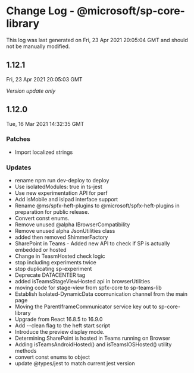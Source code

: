 # Change Log - @microsoft/sp-core-library

This log was last generated on Fri, 23 Apr 2021 20:05:04 GMT and should not be manually modified.

## 1.12.1
Fri, 23 Apr 2021 20:05:03 GMT

_Version update only_

## 1.12.0
Tue, 16 Mar 2021 14:32:35 GMT

### Patches

- Import localized strings

### Updates

- rename npm run dev-deploy to deploy
- Use isolatedModules: true in ts-jest
- Use new experimentation API for perf
- Add isMobile and isIpad interface support
- Rename @ms/spfx-heft-plugins to @microsoft/spfx-heft-plugins in preparation for public release.
- Convert const enums.
- Remove unused @alpha IBrowserCompatibility
- Remove unused alpha JsonUtilities class
- added then removed ShimmerFactory
- SharePoint in Teams - Added new API to check if SP is actually embedded or hosted
- Change in TeasmHosted check logic
- stop including experiments twice
- stop duplicating sp-experiment
- Deprecate DATACENTER tag
- added isTeamsStageViewHosted api in browserUtilities
- moving code for stage-view from spfx-core to sp-teams-lib
- Establish Isolated-DynamicData coomunication channel from the main page
- Moving the ParentIframeCommunicator service key out to sp-core-library
- Upgrade from React 16.8.5 to 16.9.0
- Add --clean flag to the heft start script
- Introduce the preview display mode.
- Determining SharePoint is hosted in Teams running on Browser
- Adding isTeamsAndroidHosted() and isTeamsIOSHosted() utility methods
- convert const enums to object
- update @types/jest to match current jest version

